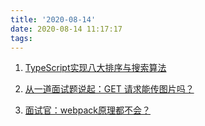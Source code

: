 ```yaml
---
title: '2020-08-14'
date: 2020-08-14 11:17:17
tags:
---
```

1. [TypeScript实现八大排序与搜索算法](https://juejin.im/post/6860501233308794887)

2. [从一道面试题说起：GET 请求能传图片吗？](https://juejin.im/post/6860253625030017031)

3. [面试官：webpack原理都不会？](https://juejin.im/post/6859538537830858759)
